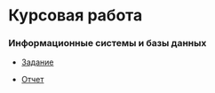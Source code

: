# Курсовая работа
### Информационные системы и базы данных

- [Задание](./Task.pdf)

- [Отчет](./Report.pdf)
